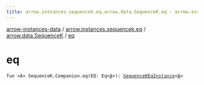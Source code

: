 ```yaml
---
title: arrow.instances.sequencek.eq.arrow.data.SequenceK.eq - arrow-instances-data
---
```


[arrow-instances-data](../../index.html) / [arrow.instances.sequencek.eq](../index.html) / [arrow.data.SequenceK](index.html) / [eq](./eq.html)

# eq

`fun <A> SequenceK.Companion.eq(EQ: Eq<`[`A`](eq.html#A)`>): `[`SequenceKEqInstance`](../../arrow.instances/-sequence-k-eq-instance/index.html)`<`[`A`](eq.html#A)`>`